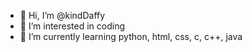 - 👋 Hi, I’m @kindDaffy
- 👀 I’m interested in coding
- 🌱 I’m currently learning python, html, css, c, c++, java

<!---
kindDaffy/kindDaffy is a ✨ special ✨ repository because its `README.md` (this file) appears on your GitHub profile.
You can click the Preview link to take a look at your changes.
--->
